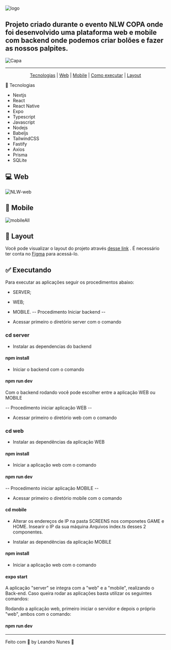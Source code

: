 # 
![logo](https://user-images.githubusercontent.com/99052605/200629179-0416d406-9f1c-4283-8ed1-cc09035abf8d.svg)

## Projeto criado durante o evento NLW COPA onde foi desenvolvido uma plataforma web e mobile com backend onde podemos criar bolões e fazer as nossos palpites.

![Capa](https://user-images.githubusercontent.com/99052605/200629529-33e22373-050d-4c6a-9320-6f25657e838c.png)
<hr>

<p align="center">
  <a href="#-Tecnologias">Tecnologias</a> |
  <a href="#-Web">Web</a> |
  <a href="#-Mobile">Mobile</a> |
  <a href="#-Executanto">Como executar</a> |
  <a href="#-Layout">Layout</a> 
</p

## 🚀 Tecnologias
+ Nextjs
+ React
+ React Native
+ Expo
+ Typescript
+ Javascript
+ Nodejs
+ Babeljs
+ TailwindCSS
+ Fastify
+ Axios
+ Prisma
+ SQLite

## 💻 Web
![NLW-web](https://user-images.githubusercontent.com/99052605/200635087-4a386272-8edc-48d5-af4d-a97ed835072a.png)

## 📱 Mobile
![mobileAll](https://user-images.githubusercontent.com/99052605/200635392-1328c5d9-f2c1-4865-b509-c84c7d63a23f.png)

## 🔖 Layout
Você pode visualizar o layout do projeto através <a href="https://www.figma.com/file/2P6CzNZ2gfxkjay4bVV4Ar/Bol%C3%A3o-da-Copa-(Community)">desse link</a>
. É necessário ter conta no <a href="https://www.figma.com/files/recent?fuid=1102968563677691331">Figma</a> para acessá-lo.

## ✅ Executando

Para executar as aplicações seguir os procedimentos abaixo:

+ SERVER;
+ WEB;
+ MOBILE.
-- Procedimento Iniciar backend --

+ Acessar primeiro o diretório server com o comando

### cd server

+ Instalar as dependencias do backend

#### npm install

+ Iniciar o backend com o comando

#### npm run dev

Com o backend rodando você pode escolher entre a aplicação WEB ou MOBILE

-- Procedimento iniciar aplicação WEB --

+ Acessar primeiro o diretório web com o comando

### cd web

+ Instalar as dependências da aplicação WEB

#### npm install

+ Iniciar a aplicação web com o comando

#### npm run dev

-- Procedimento iniciar aplicação MOBILE --

+ Acessar primeiro o diretório mobile com o comando

#### cd mobile

+ Alterar os endereços de IP na pasta SCREENS nos componetes GAME e HOME. Insearir o IP da sua máquina Arquivos index.ts desses 2 componentes.

+ Instalar as dependências da aplicação MOBILE

#### npm install

+ Iniciar a aplicação web com o comando

#### expo start

A aplicação "server" se integra com a "web" e a "mobile", realizando o Back-end. Caso queira rodar as aplicações basta utilizar os seguintes comandos:

Rodando a aplicação web, primeiro iniciar o servidor e depois o próprio "web", ambos com o comando:

#### npm run dev

<hr>

Feito com 💜 by Leandro Nunes 👋

